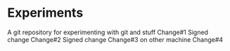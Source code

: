 # Experiments
A git repository for experimenting with git and stuff
Change#1
Signed change
Change#2
Signed change
Change#3 on other machine
Change#4

